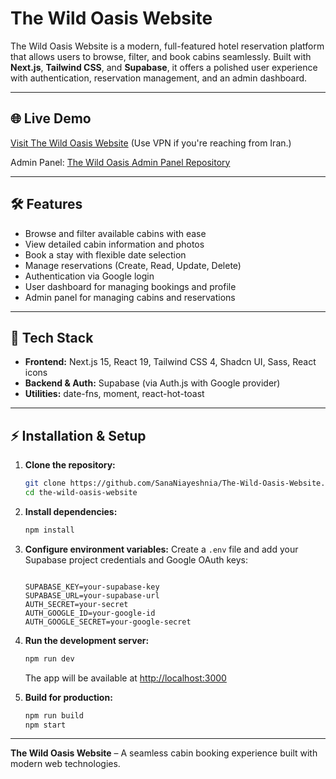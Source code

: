 # The Wild Oasis Website

The Wild Oasis Website is a modern, full-featured hotel reservation platform that allows users to browse, filter, and book cabins seamlessly. Built with **Next.js**, **Tailwind CSS**, and **Supabase**, it offers a polished user experience with authentication, reservation management, and an admin dashboard.

---

## 🌐 Live Demo

[Visit The Wild Oasis Website](https://the-wild-oasis-website-nu-lac.vercel.app/) (Use VPN if you're reaching from Iran.)

Admin Panel: [The Wild Oasis Admin Panel Repository](https://github.com/SanaNiayeshnia/The-Wild-Oasis-Admin-Panel)

---

## 🛠️ Features

- Browse and filter available cabins with ease
- View detailed cabin information and photos
- Book a stay with flexible date selection
- Manage reservations (Create, Read, Update, Delete)
- Authentication via Google login
- User dashboard for managing bookings and profile
- Admin panel for managing cabins and reservations

---

## 🧰 Tech Stack

- **Frontend:** Next.js 15, React 19, Tailwind CSS 4, Shadcn UI, Sass, React icons
- **Backend & Auth:** Supabase (via Auth.js with Google provider)
- **Utilities:** date-fns, moment, react-hot-toast

---

## ⚡ Installation & Setup

1. **Clone the repository:**

   ```bash
   git clone https://github.com/SanaNiayeshnia/The-Wild-Oasis-Website.git
   cd the-wild-oasis-website
   ```

2. **Install dependencies:**

   ```bash
   npm install
   ```

3. **Configure environment variables:**
   Create a `.env` file and add your Supabase project credentials and Google OAuth keys:

   ```env

   SUPABASE_KEY=your-supabase-key
   SUPABASE_URL=your-supabase-url
   AUTH_SECRET=your-secret
   AUTH_GOOGLE_ID=your-google-id
   AUTH_GOOGLE_SECRET=your-google-secret
   ```

4. **Run the development server:**

   ```bash
   npm run dev
   ```

   The app will be available at [http://localhost:3000](http://localhost:3000)

5. **Build for production:**
   ```bash
   npm run build
   npm start
   ```

---

**The Wild Oasis Website** – A seamless cabin booking experience built with modern web technologies.
